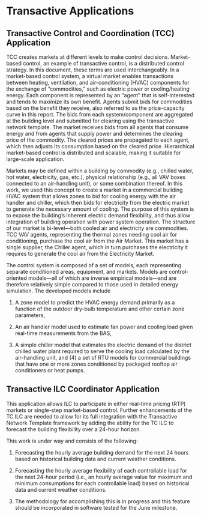 # Transactive Applications

## Transactive Control and Coordination (TCC) Application

TCC creates markets at different levels to make control decisions. Market-based
control, an example of transactive control, is a distributed control strategy.
In this document, these terms are used interchangeably. In a market-based
control system, a virtual market enables transactions between heating,
ventilation, and air-conditioning (HVAC) components for the exchange of
“commodities,” such as electric power or cooling/heating energy. Each component
is represented by an “agent” that is self-interested and tends to maximize its
own benefit. Agents submit bids for commodities based on the benefit they
receive, also referred to as the price-capacity curve in this report. The bids
from each system/component are aggregated at the building level and submitted
for clearing using the transactive network template. The market receives bids
from all agents that consume energy and from agents that supply power and
determines the clearing price of the commodity. The cleared prices are
propagated to each agent, which then adjusts its consumption based on the
cleared price. Hierarchical market-based control is distributed and scalable,
making it suitable for large-scale application.

Markets may be defined within a building by commodity (e.g., chilled water, hot
water, electricity, gas, etc.), physical relationship (e.g., all VAV boxes
connected to an air-handling unit), or some combination thereof. In this work,
we used this concept to create a market in a commercial building HVAC system
that allows zones to bid for cooling energy with the air handler and chiller,
which then bids for electricity from the electric market to generate the
necessary amount of cooling. The purpose of this system is to expose the
building’s inherent electric demand flexibility, and thus allow integration of
building operation with power system operation. The structure of our market is
bi-level—both cooled air and electricity are commodities. TCC VAV agents,
representing the thermal zones needing cool air for conditioning, purchase the
cool air from the Air Market. This market has a single supplier, the Chiller
agent, which in turn purchases the electricity it requires to generate the cool
air from the Electricity Market.

The control system is composed of a set of models, each representing separate
conditioned areas, equipment, and markets. Models are control-oriented models—all
of which are inverse empirical models—and are therefore relatively simple
compared to those used in detailed energy simulation. The developed models include

1. A zone model to predict the HVAC energy demand primarily as a function of the
outdoor dry-bulb temperature and other certain zone parameters,

2. An air handler model used to estimate fan power and cooling load given
real-time measurements from the BAS,

3. A simple chiller model that estimates the electric demand of the
district chilled water plant required to serve the cooling load calculated by
the air-handling unit, and (4) a set of RTU models for commercial buildings
that have one or more zones conditioned by packaged rooftop air conditioners or
heat pumps.

## Transactive ILC Coordinator Application

This application allows ILC to participate in either real-time pricing (RTP)
markets or single-step market-based control. Further enhancements of the
TC ILC are needed to allow for its full integration with the Transactive
Network Template framework by adding the ability for the TC ILC to forecast
the building flexibility over a 24-hour horizon.

This work is under way and consists of the following:

1. Forecasting the hourly average building demand for the next 24 hours based on historical building data and current weather conditions.

2. Forecasting the hourly average flexibility of each controllable load for the next 24-hour period (i.e., an hourly average value for maximum and minimum consumptions for each controllable load) based on historical data and current weather conditions.

3. The methodology for accomplishing this is in progress and this feature should be incorporated in software tested for the June milestone.